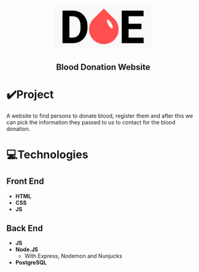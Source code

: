<h1 align="center">
<img alt="DOE" title="Website_Logo" src="./public/logo.png">
</h1>
<h2 align="center"> Blood Donation Website </h2>

# ✔️Project
A website to find persons to donate blood, register them and after this we can pick the information they passed to us to contact for the blood donation.

# 💻Technologies
## Front End
- **HTML**
- **CSS**
- **JS**
## Back End
- **JS**
- **Node.JS**
  - With Express, Nodemon and Nunjucks
- **PostgreSQL**
